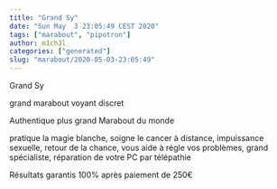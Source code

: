 ```yaml
---
title: "Grand Sy"
date: "Sun May  3 23:05:49 CEST 2020"
tags: ["marabout", "pipotron"]
author: m1ch3l
categories: ["generated"]
slug: "marabout/2020-05-03-23:05:49"
---
```


Grand Sy

grand marabout voyant discret

Authentique plus grand Marabout du monde

pratique la magie blanche, soigne le cancer à distance, impuissance sexuelle, retour de la chance, vous aide à régle vos problèmes, grand spécialiste, réparation de votre PC par télépathie

Résultats garantis 100% après paiement de 250€
